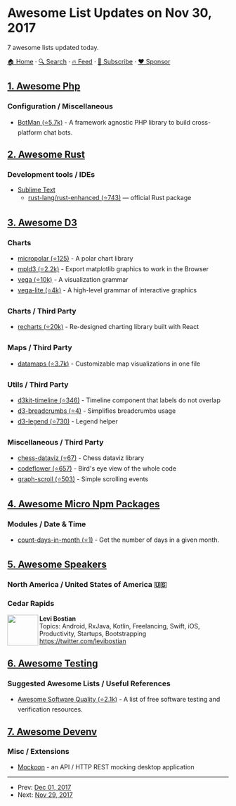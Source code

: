 # Awesome List Updates on Nov 30, 2017

7 awesome lists updated today.

[🏠 Home](/README.md) · [🔍 Search](https://www.trackawesomelist.com/search/) · [🔥 Feed](https://www.trackawesomelist.com/rss.xml) · [📮 Subscribe](https://trackawesomelist.us17.list-manage.com/subscribe?u=d2f0117aa829c83a63ec63c2f&id=36a103854c) · [❤️  Sponsor](https://github.com/sponsors/theowenyoung)



## [1. Awesome Php](/content/ziadoz/awesome-php/README.md)

### Configuration / Miscellaneous

*   [BotMan (⭐5.7k)](https://github.com/botman/botman) - A framework agnostic PHP library to build cross-platform chat bots.

## [2. Awesome Rust](/content/rust-unofficial/awesome-rust/README.md)

### Development tools / IDEs

*   [Sublime Text](https://www.sublimetext.com/)
    *   [rust-lang/rust-enhanced (⭐743)](https://github.com/rust-lang/rust-enhanced) — official Rust package

## [3. Awesome D3](/content/wbkd/awesome-d3/README.md)

### Charts

*   [micropolar (⭐125)](https://github.com/biovisualize/micropolar/) - A polar chart library
*   [mpld3 (⭐2.2k)](https://github.com/mpld3/mpld3) - Export matplotlib graphics to work in the Browser
*   [vega (⭐10k)](https://github.com/vega/vega) - A visualization grammar
*   [vega-lite (⭐4k)](https://github.com/vega/vega-lite) - A high-level grammar of interactive graphics

### Charts / Third Party

*   [recharts (⭐20k)](https://github.com/recharts/recharts) - Re-designed charting library built with React

### Maps / Third Party

*   [datamaps (⭐3.7k)](https://github.com/markmarkoh/datamaps) - Customizable map visualizations in one file

### Utils / Third Party

*   [d3kit-timeline (⭐346)](https://github.com/kristw/d3kit-timeline) - Timeline component that labels do not overlap
*   [d3-breadcrumbs (⭐4)](https://github.com/bumbeishvili/d3-breadcrumbs) - Simplifies breadcrumbs usage
*   [d3-legend (⭐730)](https://github.com/susielu/d3-legend) - Legend helper

### Miscellaneous / Third Party

*   [chess-dataviz (⭐67)](https://github.com/ebemunk/chess-dataviz) - Chess dataviz library
*   [codeflower (⭐657)](https://github.com/fzaninotto/CodeFlower) - Bird's eye view of the whole code
*   [graph-scroll (⭐503)](https://github.com/1wheel/graph-scroll) - Simple scrolling events

## [4. Awesome Micro Npm Packages](/content/parro-it/awesome-micro-npm-packages/README.md)

### Modules / Date & Time

*   [count-days-in-month (⭐1)](https://github.com/shinnn/count-days-in-month) - Get the number of days in a given month.

## [5. Awesome Speakers](/content/karlhorky/awesome-speakers/README.md)

### North America / United States of America 🇺🇸

### Cedar Rapids

<img src="https://github.com/karlhorky/awesome-speakers/raw/main/./avatars/levibostian" height="70px" width="70px" align="left" alt="" />

**Levi Bostian**\
Topics: Android, RxJava, Kotlin, Freelancing, Swift, iOS, Productivity, Startups, Bootstrapping
<https://twitter.com/levibostian>

## [6. Awesome Testing](/content/TheJambo/awesome-testing/README.md)

### Suggested Awesome Lists / Useful References

*   [Awesome Software Quality (⭐2.1k)](https://github.com/ligurio/awesome-software-quality) - A list of free software testing and verification resources.

## [7. Awesome Devenv](/content/jondot/awesome-devenv/README.md)

### Misc / Extensions

*   [Mockoon](https://mockoon.com) - an API / HTTP REST mocking desktop application

---

- Prev: [Dec 01, 2017](/content/2017/12/01/README.md)
- Next: [Nov 29, 2017](/content/2017/11/29/README.md)